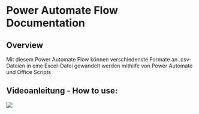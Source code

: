 # Power Automate Flow Documentation

## Overview
Mit diesem Power Automate Flow können verschiedenste Formate an .csv-Dateien in eine Excel-Datei gewandelt werden mithilfe von Power Automate und Office Scripts

## Videoanleitung - How to use:

<img src="https://i.imgur.com/hJuY0kZ.gif"/>

